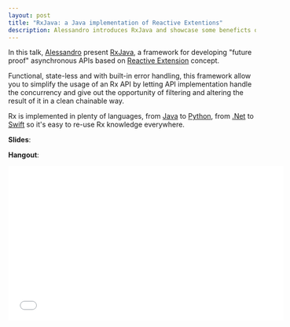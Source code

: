 ```yaml
---
layout: post
title: "RxJava: a Java implementation of Reactive Extentions"
description: Alessandro introduces RxJava and showcase some beneficts of its use for developing asynchronous APIs.
---
```


In this talk, [Alessandro](https://twitter.com/DrAL3X) present [RxJava](https://github.com/ReactiveX/RxJava), a framework for developing "future proof" asynchronous APIs based on [Reactive Extension](http://reactivex.io/) concept.

Functional, state-less and with built-in error handling, this framework allow you to simplify the usage of an Rx API by letting API implementation handle the concurrency and give out the opportunity of filtering and altering the result of it in a clean chainable way.

Rx is implemented in plenty of languages, from [Java](https://github.com/ReactiveX/RxJava) to [Python](https://github.com/ReactiveX/RxPY), from [.Net](https://github.com/Reactive-Extensions/Rx.NET) to [Swift](https://github.com/kzaher/RxSwift) so it's easy to re-use Rx knowledge everywhere.

**Slides**:

<script async class="speakerdeck-embed" data-id="36908aac9a5748ccb10f15a0413131e3" data-ratio="1.33333333333333" src="//speakerdeck.com/assets/embed.js"></script>

**Hangout**:

<iframe width="560" height="315" src="//www.youtube.com/embed/or-zY2e00Q8" frameborder="0" allowfullscreen></iframe>
